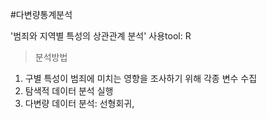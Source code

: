 #다변량통계분석

'범죄와 지역별 특성의 상관관계 분석'
사용tool: R

> 분석방법
1. 구별 특성이 범죄에 미치는 영향을 조사하기 위해 각종 변수 수집
2. 탐색적 데이터 분석 실행
3. 다변량 데이터 분석: 선형회귀, 
